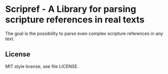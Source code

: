Scripref - A Library for parsing scripture references in real texts
===================================================================

The goal is the possibility to parse even complex scripture references in any text.


License
-------

MIT style license, see file LICENSE.
